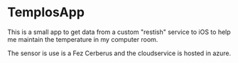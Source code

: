 TempIosApp
==========
This is a small app to get data from a custom "restish" service to iOS to help me maintain the temperature in my computer room.


The sensor is use is a Fez Cerberus and the cloudservice is hosted in azure.
